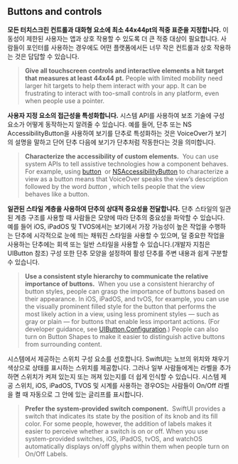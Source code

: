 ## Buttons and controls

**모든 터치스크린 컨트롤과 대화형 요소에 최소 44x44pt의 적중 표준을 지정합니다.** 이동성이 제한된 사용자는 앱과 상호 작용할 수 있도록 더 큰 적중 대상이 필요합니다. 사람들이 포인터를 사용하는 경우에도 어떤 플랫폼에서든 너무 작은 컨트롤과 상호 작용하는 것은 답답할 수 있습니다.
> **Give all touchscreen controls and interactive elements a hit target that measures at least 44x44 pt.** People with limited mobility need larger hit targets to help them interact with your app. It can be frustrating to interact with too-small controls in any platform, even when people use a pointer.

**사용자 지정 요소의 접근성을 특성화합니다.** 시스템 API를 사용하여 보조 기술에 구성 요소가 어떻게 동작하는지 알려줄 수 있습니다. 예를 들어, 단추 또는 NS AccessibilityButton을 사용하여 보기를 단추로 특성화하는 것은 VoiceOver가 보기의 설명을 말하고 단어 단추 다음에 보기가 단추처럼 작동한다는 것을 의미합니다.
> **Characterize the accessibility of custom elements.**
 You can use system APIs to tell assistive technologies how a component behaves. For example, using [button](https://developer.apple.com/documentation/uikit/uiaccessibility/uiaccessibilitytraits/1620194-button)
 or [NSAccessibilityButton](https://developer.apple.com/documentation/appkit/nsaccessibilitybutton) to characterize a view as a button means that VoiceOver speaks the view’s description followed by the word *button* , which tells people that the view behaves like a button.

**일관된 스타일 계층을 사용하여 단추의 상대적 중요성을 전달합니다.** 단추 스타일의 일관된 계층 구조를 사용할 때 사람들은 모양에 따라 단추의 중요성을 파악할 수 있습니다. 예를 들어 iOS, iPadOS 및 TVOS에서는 보기에서 가장 가능성이 높은 작업을 수행하는 단추에 시각적으로 눈에 띄는 채워진 스타일을 사용할 수 있으며, 덜 중요한 작업을 사용하는 단추에는 회색 또는 일반 스타일을 사용할 수 있습니다.(개발자 지침은 UIButton 참조) 구성 또한 단추 모양을 설정하여 활성 단추를 주변 내용과 쉽게 구분할 수 있습니다.
> **Use a consistent style hierarchy to communicate the relative importance of buttons.**
 When you use a consistent hierarchy of button styles, people can grasp the importance of buttons based on their appearance. In iOS, iPadOS, and tvOS, for example, you can use the visually prominent filled style for the button that performs the most likely action in a view, using less prominent styles — such as gray or plain — for buttons that enable less important actions. (For developer guidance, see [UIButton.Configuration](https://developer.apple.com/documentation/uikit/uibutton/configuration).) People can also turn on Button Shapes to make it easier to distinguish active buttons from surrounding content.

시스템에서 제공하는 스위치 구성 요소를 선호합니다. SwiftUI는 노브의 위치와 채우기 색상으로 상태를 표시하는 스위치를 제공합니다. 그러나 일부 사람들에게는 라벨을 추가하면 스위치가 켜져 있는지 또는 꺼져 있는지를 더 쉽게 인식할 수 있습니다. 시스템 제공 스위치, iOS, iPadOS, TVOS 및 시계를 사용하는 경우OS는 사람들이 On/Off 라벨을 켤 때 자동으로 그 안에 있는 글리프를 표시합니다.
> **Prefer the system-provided switch component.**
 SwiftUI provides a switch that indicates its state by the position of its knob and its fill color. For some people, however, the addition of labels makes it easier to perceive whether a switch is on or off. When you use system-provided switches, iOS, iPadOS, tvOS, and watchOS automatically displays on/off glyphs within them when people turn on On/Off Labels.
>
